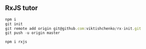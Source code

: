 ## RxJS tutor

```javascript
npm i
git init
git remote add origin git@github.com:viktishchenko/rx-init.git
git push -u origin master

npm i rxjs
```
